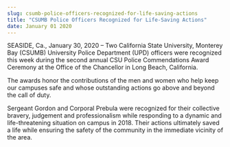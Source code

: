 ```yaml
---
slug: csumb-police-officers-recognized-for-life-saving-actions
title: "CSUMB Police Officers Recognized for Life-Saving Actions"
date: January 01 2020
---
```


<p>SEASIDE, Ca., January 30, 2020 – Two California State University, Monterey Bay (CSUMB) University Police Department (UPD) officers were recognized this week during the second annual CSU Police Commendations Award Ceremony at the Office of the Chancellor in Long Beach, California.</p><p>The awards honor the contributions of the men and women who help keep our campuses safe and whose outstanding actions go above and beyond the call of duty.</p><p>Sergeant Gordon and Corporal Prebula were recognized for their collective bravery, judgement and professionalism while responding to a dynamic and life-threatening situation on campus in 2018. Their actions ultimately saved a life while ensuring the safety of the community in the immediate vicinity of the area.</p>

